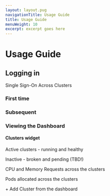 ```yaml
---
layout: layout.pug
navigationTitle: Usage Guide
title: Usage Guide
menuWeight: 10
excerpt: excerpt goes here
---
```

# Usage Guide

## Logging in

Single Sign-On Across Clusters

### First time

### Subsequent

### Viewing the Dashboard

#### Clusters widget

Active clusters - running and healthy

Inactive - broken and pending (TBD!)

CPU and Memory Requests across the clusters

Pods allocated across the clusters

\+ Add Cluster from the dashboard
